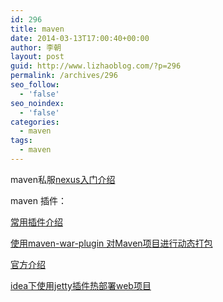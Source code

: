 ```yaml
---
id: 296
title: maven
date: 2014-03-13T17:00:40+00:00
author: 李朝
layout: post
guid: http://www.lizhaoblog.com/?p=296
permalink: /archives/296
seo_follow:
  - 'false'
seo_noindex:
  - 'false'
categories:
  - maven
tags:
  - maven
---
```

maven私服[nexus入门介绍](http://juvenshun.iteye.com/blog/349534)

maven 插件：

[常用插件介绍](http://www.infoq.com/cn/news/2011/04/xxb-maven-7-plugin)

[使用maven-war-plugin 对Maven项目进行动态打包](http://nileader.blog.51cto.com/1381108/449956)

[官方介绍](http://maven.apache.org/plugins/)

[idea下使用jetty插件热部署web项目](http://my.oschina.net/zhanglubing/blog/94386)